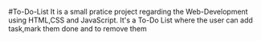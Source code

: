 #To-Do-List
It is a small pratice project regarding the Web-Development using HTML,CSS and JavaScript.
It's a To-Do List where the user can add task,mark them done and to remove them
